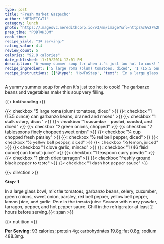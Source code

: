 ```yaml
---
type: post
title: "Fresh Market Gazpacho"
author: "MEIMEICAT1"
category: lunch
photo: "https://imagesvc.meredithcorp.io/v3/mm/image?url=https%3A%2F%2Fimages.media-allrecipes.com%2Fuserphotos%2F853222.jpg"
prep_time: "P0DT0H30M"
cook_time: 
recipe_yield: "10 servings"
rating_value: 4.4
review_count: 5
calories: "92.9 calories"
date_published: 11/19/2018 12:01 PM
description: "A yummy summer soup for when it's just too hot to cook! The garbanzo beans and vegetables make this soup very filling."
recipe_ingredient: ['5 large roma (plum) tomatoes, diced', '1 (15.5 ounce) can garbanzo beans, drained and rinsed', '1 stalk celery, diced', '1 cucumber - peeled, seeded, and diced', '2 green onions, chopped', '2 tablespoons finely chopped sweet onion', '¼ cup chopped fresh parsley', '½ red bell pepper, diced', '½ yellow bell pepper, diced', '½ lemon, juiced', '1 clove garlic, minced', '1 (46 fluid ounce) can tomato juice', '1 teaspoon curry powder', '1 pinch dried tarragon', 'freshly ground black pepper to taste', '1 dash hot pepper sauce']
recipe_instructions: [{'@type': 'HowToStep', 'text': 'In a large glass bowl, mix the tomatoes, garbanzo beans, celery, cucumber, green onions, sweet onion, parsley, red bell pepper, yellow bell pepper, lemon juice, and garlic. Pour in the tomato juice. Season with curry powder, tarragon, pepper, and hot pepper sauce. Chill in the refrigerator at least 2 hours before serving.\n'}]
---
```


A yummy summer soup for when it's just too hot to cook! The garbanzo beans and vegetables make this soup very filling. 

{{< boldheading >}}

{{< checkbox "5 large roma (plum) tomatoes, diced" >}}
{{< checkbox "1 (15.5 ounce) can garbanzo beans, drained and rinsed" >}}
{{< checkbox "1 stalk celery, diced" >}}
{{< checkbox "1  cucumber - peeled, seeded, and diced" >}}
{{< checkbox "2  green onions, chopped" >}}
{{< checkbox "2 tablespoons finely chopped sweet onion" >}}
{{< checkbox "¼ cup chopped fresh parsley" >}}
{{< checkbox "½  red bell pepper, diced" >}}
{{< checkbox "½  yellow bell pepper, diced" >}}
{{< checkbox "½  lemon, juiced" >}}
{{< checkbox "1 clove garlic, minced" >}}
{{< checkbox "1 (46 fluid ounce) can tomato juice" >}}
{{< checkbox "1 teaspoon curry powder" >}}
{{< checkbox "1 pinch dried tarragon" >}}
{{< checkbox "freshly ground black pepper to taste" >}}
{{< checkbox "1 dash hot pepper sauce" >}}


{{< direction >}}

**Step: 1**

In a large glass bowl, mix the tomatoes, garbanzo beans, celery, cucumber, green onions, sweet onion, parsley, red bell pepper, yellow bell pepper, lemon juice, and garlic. Pour in the tomato juice. Season with curry powder, tarragon, pepper, and hot pepper sauce. Chill in the refrigerator at least 2 hours before serving.{{< span >}}

{{< nutrition >}}

**Per Serving:** 93 calories; protein 4g; carbohydrates 19.8g; fat 0.8g; sodium 488.3mg.